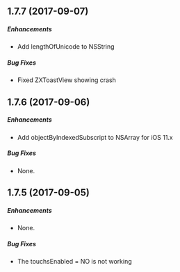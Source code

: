 ## 1.7.7 (2017-09-07)

##### Enhancements

* Add lengthOfUnicode to NSString

##### Bug Fixes

* Fixed ZXToastView showing crash

## 1.7.6 (2017-09-06)

##### Enhancements

* Add objectByIndexedSubscript to NSArray for iOS 11.x

##### Bug Fixes

* None.

## 1.7.5 (2017-09-05)

##### Enhancements

* None.

##### Bug Fixes

* The touchsEnabled = NO is not working